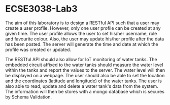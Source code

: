 # ECSE3038-Lab3

The aim of this laboratory is to design a RESTful API such that a user may create a user profile. However, only one user profile can be created at any given time.
The user profile allows the user to set his/her username, role and favourite colour. Also, the user may update his/her profile after the data has been posted.
The server will generate the time and date at which the profile was created or updated.

The RESTful API should also allow for IoT monitoring of water tanks. The embedded circuit affixed to the water tanks should measure the water level within the tanks and 
report the values to the server. The water level will then be displayed on a webpage. The user should also be able to set the location and the coordinates (latitude and longitude)
of the water tanks. The user is also able to read, update and delete a water tank's data from the system. The information will then be stores with a mongo database which is secures by
Schema Validation.
